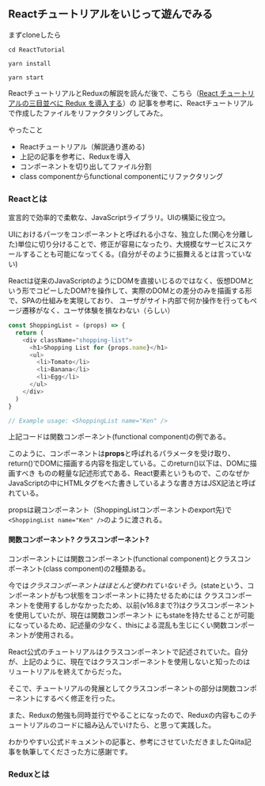 ## Reactチュートリアルをいじって遊んでみる

まずcloneしたら

```
cd ReactTutorial
```
```
yarn install
```
```
yarn start
```

ReactチュートリアルとReduxの解説を読んだ後で、こちら（[React チュートリアルの三目並べに Redux を導入する](https://qiita.com/hey_cube/items/e20a0267c65b03937818)）の
記事を参考に、Reactチュートリアルで作成したファイルをリファクタリングしてみた。

やったこと

- Reactチュートリアル（解説通り進める)
- 上記の記事を参考に、Reduxを導入
- コンポーネントを切り出してファイル分割
- class componentからfunctional componentにリファクタリング

### Reactとは

宣言的で効率的で柔軟な、JavaScriptライブラリ。UIの構築に役立つ。

UIにおけるパーツをコンポーネントと呼ばれる小さな、独立した(関心を分離した)単位に切り分けることで、修正が容易になったり、大規模なサービスにスケールすることも可能になってくる。(自分がそのように振舞えるとは言っていない)

Reactは従来のJavaScriptのようにDOMを直接いじるのではなく、仮想DOMという形でコピーしたDOM?を操作して、実際のDOMとの差分のみを描画する形で、SPAの仕組みを実現しており、
ユーザがサイト内部で何か操作を行ってもページ遷移がなく、ユーザ体験を損なわない（らしい）

``` javascript
const ShoppingList = (props) => {
  return (
    <div className="shopping-list">
      <h1>Shopping List for {props.name}</h1>
      <ul>
        <li>Tomato</li>
        <li>Banana</li>
        <li>Egg</li>
      </ul>
    </div>
  )
}

// Example usage: <ShoppingList name="Ken" />
```
上記コードは関数コンポーネント(functional component)の例である。

このように、コンポーネントは**props**と呼ばれるパラメータを受け取り、return()でDOMに描画する内容を指定している。このreturn()以下は、DOMに描画すべき
ものの軽量な記述形式である、React要素というもので、このなぜかJavaScriptの中にHTMLタグをべた書きしているような書き方はJSX記法と呼ばれている。

propsは親コンポーネント（ShoppingListコンポーネントのexport先)で`<ShoppingList name="Ken" />`のように渡される。

#### 関数コンポーネント? クラスコンポーネント?

コンポーネントには関数コンポーネント(functional component)とクラスコンポーネント(class component)の2種類ある。

今では*クラスコンポーネントはほとんど使われていないそう。*(stateという、コンポーネントがもつ状態をコンポーネントに持たせるためには
クラスコンポーネントを使用するしかなかったため、以前(v16.8まで?)はクラスコンポーネントを使用していたが、現在は関数コンポーネント
にもstateを持たせることが可能になっているため、記述量の少なく、thisによる混乱も生じにくい関数コンポーネントが使用される。

React公式のチュートリアルはクラスコンポーネントで記述されていた。自分が、上記のように、現在ではクラスコンポーネントを使用しないと知ったのは
リュートリアルを終えてからだった。

そこで、チュートリアルの発展としてクラスコンポーネントの部分は関数コンポーネントにするべく修正を行った。

また、Reduxの勉強も同時並行でやることになったので、Reduxの内容もこのチュートリアルのコードに組み込んでいけたら、と思って実践した。

わかりやすい公式ドキュメントの記事と、参考にさせていただきましたQiita記事を執筆してくださった方に感謝です。

### Reduxとは






